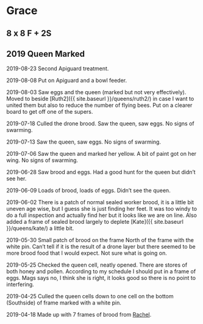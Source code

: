 # Grace
## 8 x 8 F + 2S
## 2019 Queen Marked

2019-08-23 Second Apiguard treatment.

2019-08-08 Put on Apiguard and a bowl feeder.

2019-08-03 Saw eggs and the queen (marked but not very effectively).  Moved to beside [Ruth2]({{ site.baseurl }}/queens/ruth2/) in case I want to united them but also to reduce the number of flying bees.  Put on a clearer board to get off one of the supers.

2019-07-18 Culled the drone brood. Saw the queen, saw eggs.  No signs of swarming.

2019-07-13 Saw the queen, saw eggs.  No signs of swarming.

2019-07-06 Saw the queen and marked her yellow.  A bit of paint got on her wing.  No signs of swarming.

2019-06-28 Saw brood and eggs.  Had a good hunt for the queen but didn’t see her.

2019-06-09 Loads of brood, loads of eggs.  Didn’t see the queen.

2019-06-02 There is a patch of normal sealed worker brood, it is a little bit uneven age wise, but I guess she is just finding her feet.  It was too windy to do a full inspection and actually find her but it looks like we are on line.  Also added a frame of sealed brood largely to deplete [Kate]({{ site.baseurl }}/queens/kate/) a little bit.

2019-05-30 Small patch of brood on the frame North of the frame with the white pin.  Can’t tell if it is the result of a drone layer but there seemed to be more brood food that I would expect.  Not sure what is going on.

2019-05-25 Checked the queen cell, neatly opened. There are stores of both honey and pollen.  According to my schedule I should put in a frame of eggs.  Mags says no, I think she is right, it looks good so there is no point to interfering.

2019-04-25 Culled the queen cells down to one cell on the bottom (Southside) of frame marked with a white pin.

2019-04-18 Made up with 7 frames of brood from [Rachel](https://docs.google.com/document/d/1vhHjKS5c_HKZsu1NNEyvZDKIFqx6f8HpBWs_Ql1dk7I). 